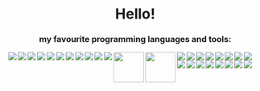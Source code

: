 <h1 align="center">Hello!</h1>


<h3 align="center">my favourite programming languages and tools: </h5>
<img align="left" src="https://www.vectorlogo.zone/logos/rust-lang/rust-lang-icon.svg">
<img align="left" src="https://www.vectorlogo.zone/logos/golang/golang-icon.svg">
<img align="left" src="https://www.vectorlogo.zone/logos/python/python-icon.svg">
<img align="left" src="https://www.vectorlogo.zone/logos/w3_html5/w3_html5-icon.svg">
<img align="left" src="https://www.vectorlogo.zone/logos/git-scm/git-scm-icon.svg">
<img align="left" src="https://www.vectorlogo.zone/logos/javascript/javascript-icon.svg">
<img align="left" src="https://www.vectorlogo.zone/logos/linux/linux-icon.svg">
<img align="left" src="https://www.vectorlogo.zone/logos/atom_io/atom_io-icon.svg">
<img align="left" src="https://www.vectorlogo.zone/logos/nodejs/nodejs-icon.svg">
<img align="left" src="https://www.vectorlogo.zone/logos/upwork/upwork-icon.svg">
<img align="left" src="https://www.vectorlogo.zone/logos/reactjs/reactjs-icon.svg">
<img align="left" src="https://www.freeiconspng.com/uploads/c--logo-icon-0.png" width="60" height="60">
<img align="left" src="https://www.freeiconspng.com/uploads/c-logo-icon-18.png" width="60" height="60">
<img align="left" src="https://www.vectorlogo.zone/logos/tensorflow/tensorflow-icon.svg">
<img align="left" src="https://www.vectorlogo.zone/logos/webassembly/webassembly-icon.svg">
<img align="left" src="https://www.vectorlogo.zone/logos/postgresql/postgresql-icon.svg">
<img align="left" src="https://www.vectorlogo.zone/logos/heroku/heroku-icon.svg">
<img align="left" src="https://www.vectorlogo.zone/logos/pocoo_flask/pocoo_flask-icon.svg">
<img align="left" src="https://www.vectorlogo.zone/logos/djangoproject/djangoproject-icon.svg">
<img align="left" src="https://www.vectorlogo.zone/logos/pocoo_jinja/pocoo_jinja-icon.svg">
<img align="left" src="https://www.vectorlogo.zone/logos/expressjs/expressjs-icon.svg">
<img align="left" src="https://www.vectorlogo.zone/logos/vim/vim-icon.svg">
<img align="left" src="https://www.vectorlogo.zone/logos/mongodb/mongodb-icon.svg">
<img align="left" src="https://www.vectorlogo.zone/logos/getbootstrap/getbootstrap-icon.svg">
<img align="left" src="https://www.vectorlogo.zone/logos/socketio/socketio-icon.svg">
<img align="left" src="https://www.vectorlogo.zone/logos/docker/docker-icon.svg">
<img align="left" src="https://www.vectorlogo.zone/logos/dieselrs/dieselrs-icon.svg">
<img align="left" src="https://www.vectorlogo.zone/logos/sqlite/sqlite-icon.svg">
<img align="left" src="https://www.vectorlogo.zone/logos/freenomworld/freenomworld-icon.svg">
